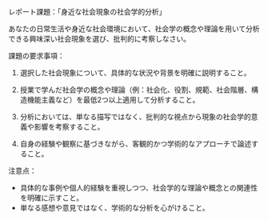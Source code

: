 レポート課題：「身近な社会現象の社会学的分析」

あなたの日常生活や身近な社会環境において、社会学の概念や理論を用いて分析できる興味深い社会現象を選び、批判的に考察しなさい。

課題の要求事項：

1. 選択した社会現象について、具体的な状況や背景を明確に説明すること。

2. 授業で学んだ社会学の概念や理論（例：社会化、役割、規範、社会階層、構造機能主義など）を最低2つ以上適用して分析すること。

3. 分析においては、単なる描写ではなく、批判的な視点から現象の社会学的意義や影響を考察すること。

4. 自身の経験や観察に基づきながら、客観的かつ学術的なアプローチで論述すること。

注意点：
- 具体的な事例や個人的経験を重視しつつ、社会学的な理論や概念との関連性を明確に示すこと。
- 単なる感想や意見ではなく、学術的な分析を心がけること。